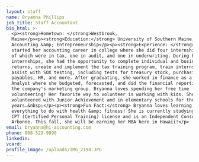 ```yaml
---
layout: staff
name: Bryanna Phillips
job_title: Staff Accountant
bio_html: >-
  <p><strong>Hometown: </strong>Westbrook,
  Maine</p><p><strong>Education:</strong> University of Southern Maine, B.S. in
  Accounting &amp; Entrepreneurship</p><p><strong>Experience: </strong>Bryanna
  started her accounting career in college where she did four internships: two
  of which were in tax, one in audit, and one in underwriting. During her
  internships, she had the opportunity to complete individual and business tax
  returns, create and implement the tax training program, train interns, and
  assist with SOX testing, including tests for treasury stock, purchasing and
  payables, HR, and more. After graduating, she worked in finance as a Financial
  Analyst where she budgeted, forecasted, and did the financial reporting for
  the company's marketing group. Bryanna loves spending her free time
  volunteering! Her favorite way to volunteer is working with kids. She has
  volunteered with Junior Achievement and in elementary schools for the past few
  years.&nbsp;</p><p><strong>Fun Fact:</strong> Bryanna loves learning and
  everything to do with health &amp; fitness! She is currently studying for her
  CPT (Certified Personal Training) license and is an Independent Consultant for
  Arbonne. This fall, she will be earning her MBA here in Hawaii!</p>
email: bryanna@hi-accounting.com
phone: 808-529-9990
linkedin:
vcard:
profile_image: /uploads/IMG_2198.JPG
---
```


